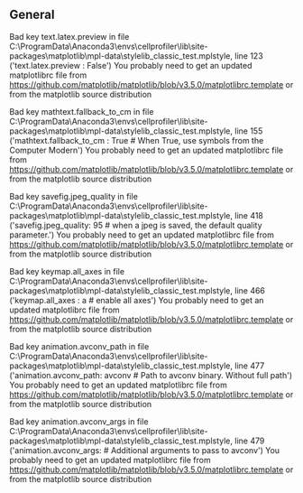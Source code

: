 ## General
Bad key text.latex.preview in file C:\ProgramData\Anaconda3\envs\cellprofiler\lib\site-packages\matplotlib\mpl-data\stylelib\_classic_test.mplstyle, line 123 ('text.latex.preview : False')
You probably need to get an updated matplotlibrc file from
https://github.com/matplotlib/matplotlib/blob/v3.5.0/matplotlibrc.template
or from the matplotlib source distribution

Bad key mathtext.fallback_to_cm in file C:\ProgramData\Anaconda3\envs\cellprofiler\lib\site-packages\matplotlib\mpl-data\stylelib\_classic_test.mplstyle, line 155 ('mathtext.fallback_to_cm : True  # When True, use symbols from the Computer Modern')
You probably need to get an updated matplotlibrc file from
https://github.com/matplotlib/matplotlib/blob/v3.5.0/matplotlibrc.template
or from the matplotlib source distribution

Bad key savefig.jpeg_quality in file C:\ProgramData\Anaconda3\envs\cellprofiler\lib\site-packages\matplotlib\mpl-data\stylelib\_classic_test.mplstyle, line 418 ('savefig.jpeg_quality: 95       # when a jpeg is saved, the default quality parameter.')
You probably need to get an updated matplotlibrc file from
https://github.com/matplotlib/matplotlib/blob/v3.5.0/matplotlibrc.template
or from the matplotlib source distribution

Bad key keymap.all_axes in file C:\ProgramData\Anaconda3\envs\cellprofiler\lib\site-packages\matplotlib\mpl-data\stylelib\_classic_test.mplstyle, line 466 ('keymap.all_axes : a                 # enable all axes')
You probably need to get an updated matplotlibrc file from
https://github.com/matplotlib/matplotlib/blob/v3.5.0/matplotlibrc.template
or from the matplotlib source distribution

Bad key animation.avconv_path in file C:\ProgramData\Anaconda3\envs\cellprofiler\lib\site-packages\matplotlib\mpl-data\stylelib\_classic_test.mplstyle, line 477 ('animation.avconv_path: avconv     # Path to avconv binary. Without full path')
You probably need to get an updated matplotlibrc file from
https://github.com/matplotlib/matplotlib/blob/v3.5.0/matplotlibrc.template
or from the matplotlib source distribution

Bad key animation.avconv_args in file C:\ProgramData\Anaconda3\envs\cellprofiler\lib\site-packages\matplotlib\mpl-data\stylelib\_classic_test.mplstyle, line 479 ('animation.avconv_args:            # Additional arguments to pass to avconv')
You probably need to get an updated matplotlibrc file from
https://github.com/matplotlib/matplotlib/blob/v3.5.0/matplotlibrc.template
or from the matplotlib source distribution


